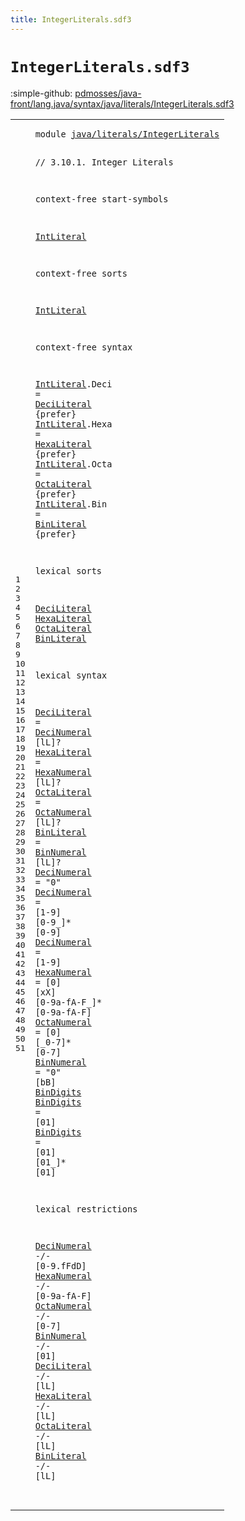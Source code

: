 ```yaml
---
title: IntegerLiterals.sdf3
---
```


# `IntegerLiterals.sdf3`

:simple-github: [pdmosses/java-front/lang.java/syntax/java/literals/IntegerLiterals.sdf3]

[pdmosses/java-front/lang.java/syntax/java/literals/IntegerLiterals.sdf3]: https://github.com/pdmosses/java-front/blob/master/lang.java/syntax/java/literals/IntegerLiterals.sdf3 "The source file on GitHub"

<div class="sdf3"><table class="highlighttable"><tbody><tr><td class="linenos"><div class="linenodiv"><pre><span></span>1
2
3
4
5
6
7
8
9
10
11
12
13
14
15
16
17
18
19
20
21
22
23
24
25
26
27
28
29
30
31
32
33
34
35
36
37
38
39
40
41
42
43
44
45
46
47
48
49
50
51
</pre></div></td>
<td class="code"><pre><code><span class="keyword">module</span> <a href="../Main.sdf3#java/literals/IntegerLiterals_56_85" id="java/literals/IntegerLiterals_7_36" title="Referenced at ../Main.sdf3 line 6">java/literals/IntegerLiterals</a>

<span class="layout">// 3.10.1. Integer Literals</span>

<span class="keyword">context-free start-symbols</span>
  
  <a href="#IntLiteral_135_145" id="IntLiteral_99_109" title="Defined at line 11, 15, 16, 17, 18">IntLiteral</a>

<span class="keyword">context-free sorts</span>
  
  <a href="#IntLiteral_99_109" id="IntLiteral_135_145" title="Referenced at line 7; ../Main.sdf3 line 19">IntLiteral</a>

<span class="keyword">context-free syntax</span>

  <a href="#IntLiteral_99_109" id="IntLiteral_170_180" title="Referenced at line 7; ../Main.sdf3 line 19">IntLiteral</a>.<span class="cons_Constructor"><span id="Deci_181_185" title="Not referenced locally, nor via imports">Deci</span></span> = <a href="#DeciLiteral_352_363" id="DeciLiteral_188_199" title="Defined at line 22, 29">DeciLiteral</a> {<span class="keyword">prefer</span>}
  <a href="#IntLiteral_99_109" id="IntLiteral_211_221" title="Referenced at line 7; ../Main.sdf3 line 19">IntLiteral</a>.<span class="cons_Constructor"><span id="Hexa_222_226" title="Not referenced locally, nor via imports">Hexa</span></span> = <a href="#HexaLiteral_366_377" id="HexaLiteral_229_240" title="Defined at line 23, 30">HexaLiteral</a> {<span class="keyword">prefer</span>}
  <a href="#IntLiteral_99_109" id="IntLiteral_252_262" title="Referenced at line 7; ../Main.sdf3 line 19">IntLiteral</a>.<span class="cons_Constructor"><span id="Octa_263_267" title="Not referenced locally, nor via imports">Octa</span></span> = <a href="#OctaLiteral_380_391" id="OctaLiteral_270_281" title="Defined at line 24, 31">OctaLiteral</a> {<span class="keyword">prefer</span>}
  <a href="#IntLiteral_99_109" id="IntLiteral_293_303" title="Referenced at line 7; ../Main.sdf3 line 19">IntLiteral</a>.<span class="cons_Constructor"><span id="Bin_304_307" title="Not referenced locally, nor via imports">Bin</span></span>  = <a href="#BinLiteral_394_404" id="BinLiteral_311_321" title="Defined at line 25, 32">BinLiteral</a>  {<span class="keyword">prefer</span>}
  
<span class="keyword">lexical sorts</span>

  <a href="#DeciLiteral_946_957" id="DeciLiteral_352_363" title="Referenced at line 48">DeciLiteral</a>
  <a href="#HexaLiteral_969_980" id="HexaLiteral_366_377" title="Referenced at line 49">HexaLiteral</a>
  <a href="#OctaLiteral_992_1003" id="OctaLiteral_380_391" title="Referenced at line 50">OctaLiteral</a>
  <a href="#BinLiteral_1015_1025" id="BinLiteral_394_404" title="Referenced at line 51">BinLiteral</a>

<span class="keyword">lexical syntax</span>

  <a href="#DeciLiteral_946_957" id="DeciLiteral_424_435" title="Referenced at line 48">DeciLiteral</a> = <a href="#DeciNumeral_560_571" id="DeciNumeral_438_449" title="Defined at line 33, 34, 35">DeciNumeral</a> [<span class="cons_Regular">l</span><span class="cons_Regular">L</span>]?
  <a href="#HexaLiteral_969_980" id="HexaLiteral_458_469" title="Referenced at line 49">HexaLiteral</a> = <a href="#HexaNumeral_639_650" id="HexaNumeral_472_483" title="Defined at line 36">HexaNumeral</a> [<span class="cons_Regular">l</span><span class="cons_Regular">L</span>]?
  <a href="#OctaLiteral_992_1003" id="OctaLiteral_492_503" title="Referenced at line 50">OctaLiteral</a> = <a href="#OctaNumeral_691_702" id="OctaNumeral_506_517" title="Defined at line 37">OctaNumeral</a> [<span class="cons_Regular">l</span><span class="cons_Regular">L</span>]?
  <a href="#BinLiteral_1015_1025" id="BinLiteral_526_536" title="Referenced at line 51">BinLiteral</a>  = <a href="#BinNumeral_726_736" id="BinNumeral_540_550" title="Defined at line 38">BinNumeral</a>  [<span class="cons_Regular">l</span><span class="cons_Regular">L</span>]?
  <a href="#DeciNumeral_839_850" id="DeciNumeral_560_571" title="Referenced at line 44">DeciNumeral</a> = <span class="cons_Lit">"0"</span>
  <a href="#DeciNumeral_839_850" id="DeciNumeral_580_591" title="Referenced at line 44">DeciNumeral</a> = [<span class="cons_Regular">1</span>-<span class="cons_Regular">9</span>] [<span class="cons_Regular">0</span>-<span class="cons_Regular">9</span>\_]* [<span class="cons_Regular">0</span>-<span class="cons_Regular">9</span>]
  <a href="#DeciNumeral_839_850" id="DeciNumeral_617_628" title="Referenced at line 44">DeciNumeral</a> = [<span class="cons_Regular">1</span>-<span class="cons_Regular">9</span>]
  <a href="#HexaNumeral_869_880" id="HexaNumeral_639_650" title="Referenced at line 45">HexaNumeral</a> = [<span class="cons_Regular">0</span>] [<span class="cons_Regular">x</span><span class="cons_Regular">X</span>] [<span class="cons_Regular">0</span>-<span class="cons_Regular">9</span><span class="cons_Regular">a</span>-<span class="cons_Regular">f</span><span class="cons_Regular">A</span>-<span class="cons_Regular">F</span>\_]* [<span class="cons_Regular">0</span>-<span class="cons_Regular">9</span><span class="cons_Regular">a</span>-<span class="cons_Regular">f</span><span class="cons_Regular">A</span>-<span class="cons_Regular">F</span>]
  <a href="#OctaNumeral_899_910" id="OctaNumeral_691_702" title="Referenced at line 46">OctaNumeral</a> = [<span class="cons_Regular">0</span>] [\_<span class="cons_Regular">0</span>-<span class="cons_Regular">7</span>]* [<span class="cons_Regular">0</span>-<span class="cons_Regular">7</span>]
  <a href="#BinNumeral_923_933" id="BinNumeral_726_736" title="Referenced at line 47">BinNumeral</a>  = <span class="cons_Lit">"0"</span> [<span class="cons_Regular">b</span><span class="cons_Regular">B</span>] <a href="#BinDigits_761_770" id="BinDigits_749_758" title="Defined at line 39, 40">BinDigits</a>
  <a href="#BinDigits_749_758" id="BinDigits_761_770" title="Referenced at line 38">BinDigits</a>   = [<span class="cons_Regular">0</span><span class="cons_Regular">1</span>]
  <a href="#BinDigits_749_758" id="BinDigits_782_791" title="Referenced at line 38">BinDigits</a>   = [<span class="cons_Regular">0</span><span class="cons_Regular">1</span>] [<span class="cons_Regular">0</span><span class="cons_Regular">1</span>\_]* [<span class="cons_Regular">0</span><span class="cons_Regular">1</span>]

<span class="keyword">lexical restrictions</span>

  <a href="#DeciNumeral_560_571" id="DeciNumeral_839_850" title="Defined at line 33, 34, 35">DeciNumeral</a> -/- [<span class="cons_Regular">0</span>-<span class="cons_Regular">9</span>\.<span class="cons_Regular">f</span><span class="cons_Regular">F</span><span class="cons_Regular">d</span><span class="cons_Regular">D</span>]
  <a href="#HexaNumeral_639_650" id="HexaNumeral_869_880" title="Defined at line 36">HexaNumeral</a> -/- [<span class="cons_Regular">0</span>-<span class="cons_Regular">9</span><span class="cons_Regular">a</span>-<span class="cons_Regular">f</span><span class="cons_Regular">A</span>-<span class="cons_Regular">F</span>]
  <a href="#OctaNumeral_691_702" id="OctaNumeral_899_910" title="Defined at line 37">OctaNumeral</a> -/- [<span class="cons_Regular">0</span>-<span class="cons_Regular">7</span>]
  <a href="#BinNumeral_726_736" id="BinNumeral_923_933" title="Defined at line 38">BinNumeral</a>  -/- [<span class="cons_Regular">0</span><span class="cons_Regular">1</span>]
  <a href="#DeciLiteral_352_363" id="DeciLiteral_946_957" title="Defined at line 22, 29">DeciLiteral</a> -/- [<span class="cons_Regular">l</span><span class="cons_Regular">L</span>]
  <a href="#HexaLiteral_366_377" id="HexaLiteral_969_980" title="Defined at line 23, 30">HexaLiteral</a> -/- [<span class="cons_Regular">l</span><span class="cons_Regular">L</span>]
  <a href="#OctaLiteral_380_391" id="OctaLiteral_992_1003" title="Defined at line 24, 31">OctaLiteral</a> -/- [<span class="cons_Regular">l</span><span class="cons_Regular">L</span>]
  <a href="#BinLiteral_394_404" id="BinLiteral_1015_1025" title="Defined at line 25, 32">BinLiteral</a>  -/- [<span class="cons_Regular">l</span><span class="cons_Regular">L</span>]  
</code></pre></td></tr></tbody></table></div>